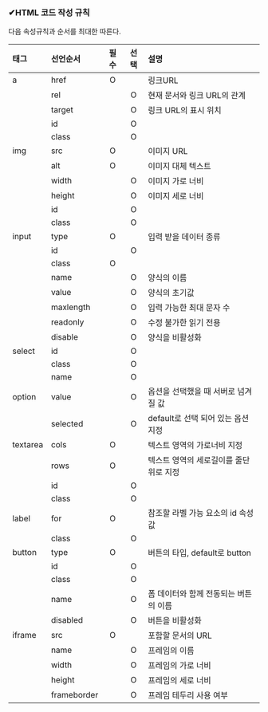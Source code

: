 ### ✔HTML 코드 작성 규칙
다음 속성규칙과 순서를 최대한 따른다. 

| 태그     | 선언순서    | 필수 | 선택 | 설명                                   |
| :------- | :---------- | :--: | :--: | :------------------------------------- |
| a        | href        |  O   |      | 링크URL                                |
|          | rel         |      |  O   | 현재 문서와 링크 URL의 관계            |
|          | target      |      |  O   | 링크 URL의 표시 위치                   |
|          | id          |      |  O   |
|          | class       |      |  O   |
| img      | src         |  O   |      | 이미지 URL                             |
|          | alt         |  O   |      | 이미지 대체 텍스트                     |
|          | width       |      |  O   | 이미지 가로 너비                       |
|          | height      |      |  O   | 이미지 세로 너비                       |
|          | id          |      |  O   |
|          | class       |      |  O   |
| input    | type        |  O   |      | 입력 받을 데이터 종류                |
|          | id          |      |  O   |
|          | class       |  O   |      |
|          | name        |      |  O   | 양식의 이름                            |
|          | value       |      |  O   | 양식의 초기값                          |
|          | maxlength   |      |  O   | 입력 가능한 최대 문자 수               |
|          | readonly    |      |  O   | 수정 불가한 읽기 전용                  |
|          | disable     |      |  O   | 양식을 비활성화                        |
| select   | id          |      |  O   |
|          | class       |      |  O   |
|          | name        |      |  O   |
| option   | value       |      |  O   | 옵션을 선택했을 때 서버로 넘겨질 값    |
|          | selected    |      |  O   | default로 선택 되어 있는 옵션 지정     |
| textarea | cols        |  O   |      | 텍스트 영역의 가로너비 지정            |
|          | rows        |  O   |      | 텍스트 영역의 세로길이를 줄단위로 지정 |
|          | id          |      |  O   |
|          | class       |      |  O   |
| label    | for         |  O   |      | 참조할 라벨 가능 요소의 id 속성 값     |
|          | class       |      |  O   |
| button   | type        |  O   |      | 버튼의 타입, default로 button          |
|          | id          |      |  O   |
|          | class       |      |  O   |
|          | name        |      |  O   | 폼 데이터와 함께 전동되는 버튼의 이름  |
|          | disabled    |      |  O   | 버튼을 비활성화                        |
| iframe   | src         |  O   |      | 포함할 문서의 URL                      |
|          | name        |      |  O   | 프레임의 이름                          |
|          | width       |      |  O   | 프레임의 가로 너비                     |
|          | height      |      |  O   | 프레임의 세로 너비                     |
|          | frameborder |      |  O   | 프레임 테두리 사용 여부                |
